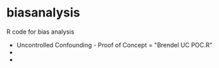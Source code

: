 # biasanalysis
R code for bias analysis

* Uncontrolled Confounding - Proof of Concept = "Brendel UC POC.R"
*
*

